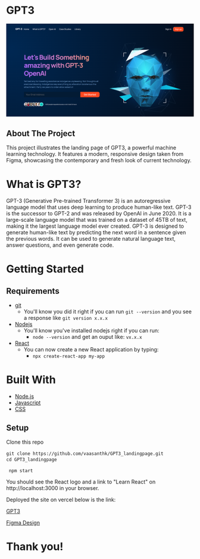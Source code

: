 # GPT3

![alt text](./src/assets/landingpage.png)

## About The Project

This project illustrates the landing page of GPT3, a powerful machine learning technology. It features a modern, responsive design taken from Figma, showcasing the contemporary and fresh look of current technology.

# What is GPT3?

GPT-3 (Generative Pre-trained Transformer 3) is an autoregressive language model that uses deep learning to produce human-like text. GPT-3 is the successor to GPT-2 and was released by OpenAI in June 2020. It is a large-scale language model that was trained on a dataset of 45TB of text, making it the largest language model ever created. GPT-3 is designed to generate human-like text by predicting the next word in a sentence given the previous words. It can be used to generate natural language text, answer questions, and even generate code.

# Getting Started

## Requirements

- [git](https://git-scm.com/book/en/v2/Getting-Started-Installing-Git)
  - You'll know you did it right if you can run `git --version` and you see a response like `git version x.x.x`
- [Nodejs](https://nodejs.org/en/)
  - You'll know you've installed nodejs right if you can run:
    - `node --version` and get an ouput like: `vx.x.x`
- [React](https://reactjs.org/docs/getting-started.html)
  - You can now create a new React application by typing:
    - `npx create-react-app my-app`

# Built With

- [Node.js](https://nodejs.org/en/)
- [Javascript](https://www.javascript.com/)
- [CSS](https://developer.mozilla.org/en-US/docs/Web/CSS)

## Setup

Clone this repo

```
git clone https://github.com/vaasanthk/GPT3_landingpage.git
cd GPT3_landingpage
```

```
 npm start
```

You should see the React logo and a link to "Learn React" on http://localhost:3000 in your browser.

Deployed the site on vercel below is the link:

<a href="https://gpt-3-landingpage.vercel.app/" target="_blank">GPT3</a>

<a href="https://www.figma.com/file/lz9lLpFHMxHm2odnwM3R0z/gpt3?node-id=0%3A1&t=GeaZ68kT3SMSOgMx-0" target="_blank">Figma Design</a>

# Thank you!
